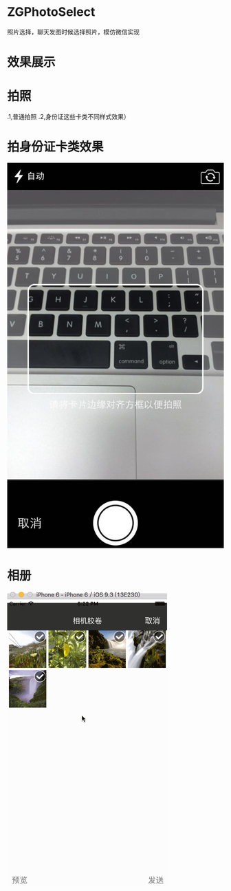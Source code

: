 # ZGPhotoSelect
照片选择，聊天发图时候选择照片，模仿微信实现

# 效果展示
# 拍照
  .1,普通拍照
  .2,身份证这些卡类不同样式效果）
# 拍身份证卡类效果
![ZGPhotoSelect效果展示](https://github.com/MR-Zong/ZGPhotoSelect/blob/master/ZGPhotoSelect/ZGPhotoSelect/ZGPhotoSelectShow2.jpeg)

# 相册
![ZGPhotoSelect效果展示](https://github.com/MR-Zong/ZGPhotoSelect/blob/master/ZGPhotoSelect/ZGPhotoSelect/ZGPhotoSelect.gif)
